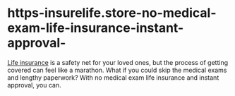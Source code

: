 # https-insurelife.store-no-medical-exam-life-insurance-instant-approval-
[Life insurance](https://insurelife.store/no-medical-exam-life-insurance-instant-approval/) is a safety net for your loved ones, but the process of getting covered can feel like a marathon. What if you could skip the medical exams and lengthy paperwork? With no medical exam life insurance and instant approval, you can.
